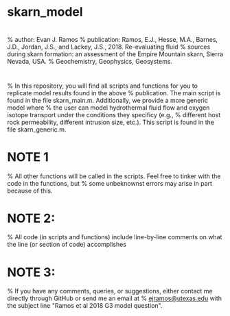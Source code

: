 # skarn_model

# 
% author: Evan J. Ramos
% publication: Ramos, E.J., Hesse, M.A., Barnes, J.D., Jordan, J.S., and Lackey, J.S., 2018. Re-evaluating fluid
%              sources during skarn formation: an assessment of the Empire Mountain skarn, Sierra Nevada, USA.
%              Geochemistry, Geophysics, Geosystems.

#
% In this repository, you will find all scripts and functions for you to replicate model results found in the above
% publication. The main script is found in the file skarn_main.m. Additionally, we provide a more generic model where
% the user can model hydrothermal fluid flow and oxygen isotope transport under the conditions they specificy (e.g.,
% different host rock permeability, different intrusion size, etc.). This script is found in the file skarn_generic.m.

# NOTE 1
% All other functions will be called in the scripts. Feel free to tinker with the code in the functions, but
% some unbeknownst errors may arise in part because of this.

# NOTE 2:
% All code (in scripts and functions) include line-by-line comments on what the line (or section of code) accomplishes

# NOTE 3: 
% If you have any comments, queries, or suggestions, either contact me directly through GitHub or send me an email at
% ejramos@utexas.edu with the subject line "Ramos et al 2018 G3 model question".
